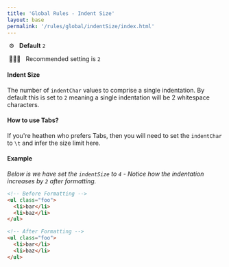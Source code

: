 ```yaml
---
title: 'Global Rules - Indent Size'
layout: base
permalink: '/rules/global/indentSize/index.html'
---
```


&nbsp;⚙️&nbsp;&nbsp;&nbsp;**Default** `2`

&nbsp;💁🏽‍♀️&nbsp;&nbsp;&nbsp;Recommended setting is `2`

#### Indent Size

The number of `indentChar` values to comprise a single indentation. By default this is set to `2` meaning a single indentation will be 2 whitespace characters.

#### How to use Tabs?

If you're heathen who prefers Tabs, then you will need to set the `indentChar` to `\t` and infer the size limit here.

#### Example

_Below is we have set the `indentSize` to `4` - Notice how the indentation increases by `2` after formatting._

```html
<!-- Before Formatting -->
<ul class="foo">
  <li>bar</li>
  <li>baz</li>
</ul>

<!-- After Formatting -->
<ul class="foo">
  <li>bar</li>
  <li>baz</li>
</ul>
```
